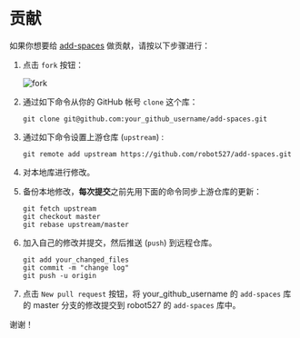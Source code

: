 贡献
================================================================================

如果你想要给 [add-spaces](https://github.com/robot527/add-spaces) 做贡献，请按以下步骤进行：

1. 点击 `fork` 按钮：

    ![fork](https://raw.githubusercontent.com/robot527/add-spaces/master/images/fork.jpg)

2. 通过如下命令从你的 GitHub 帐号 `clone` 这个库： 

    ```
    git clone git@github.com:your_github_username/add-spaces.git
    ```

3. 通过如下命令设置上游仓库 (`upstream`) :

    ```
    git remote add upstream https://github.com/robot527/add-spaces.git
    ```

4. 对本地库进行修改。

5. 备份本地修改，**每次提交**之前先用下面的命令同步上游仓库的更新：

    ```
    git fetch upstream
    git checkout master
    git rebase upstream/master
    ```

6. 加入自己的修改并提交，然后推送 (`push`) 到远程仓库。

    ```
    git add your_changed_files
	git commit -m "change log"
    git push -u origin
    ```

7. 点击 `New pull request` 按钮，将 your_github_username 的 `add-spaces` 库的 master 分支的修改提交到 robot527 的 `add-spaces` 库中。

谢谢！
